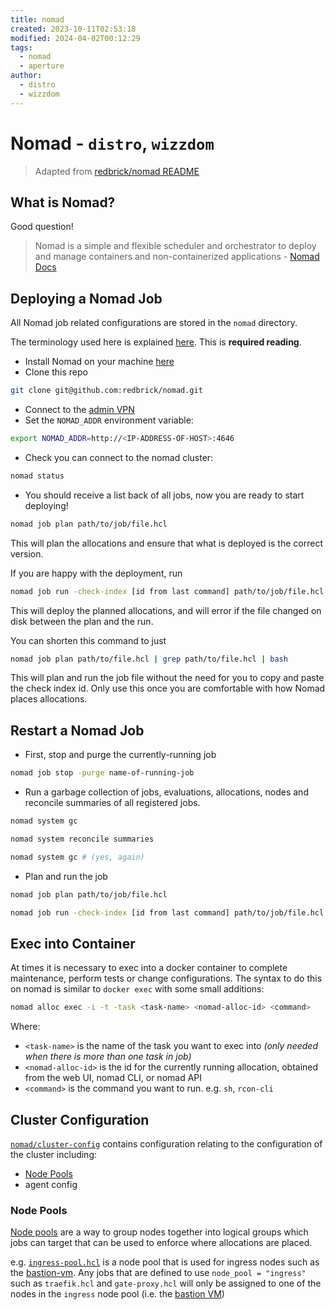 ```yaml
---
title: nomad
created: 2023-10-11T02:53:18
modified: 2024-04-02T00:12:29
tags:
  - nomad
  - aperture
author:
  - distro
  - wizzdom
---
```


# Nomad - `distro`, `wizzdom`

> Adapted from [redbrick/nomad README](https://github.com/redbrick/nomad/README.md)

## What is Nomad?

Good question!

> Nomad is a simple and flexible scheduler and orchestrator to deploy and manage
> containers and non-containerized applications
> \- [Nomad Docs](https://developer.hashicorp.com/nomad)

## Deploying a Nomad Job

All Nomad job related configurations are stored in the `nomad` directory.

The terminology used here is explained [here](https://developer.hashicorp.com/nomad/tutorials/get-started/get-started-vocab). This is **required reading**.

- Install Nomad on your machine [here](https://developer.hashicorp.com/nomad/docs/install)
- Clone this repo

```bash
git clone git@github.com:redbrick/nomad.git
```

- Connect to the [admin VPN](../procedures/vpn.md)
- Set the `NOMAD_ADDR` environment variable:

```bash
export NOMAD_ADDR=http://<IP-ADDRESS-OF-HOST>:4646
```

- Check you can connect to the nomad cluster:

```bash
nomad status
```

- You should receive a list back of all jobs, now you are ready to start deploying!

```bash
nomad job plan path/to/job/file.hcl
```

This will plan the allocations and ensure that what is deployed is the correct version.

If you are happy with the deployment, run

```bash
nomad job run -check-index [id from last command] path/to/job/file.hcl
```

This will deploy the planned allocations, and will error if the file changed on disk between the plan and the run.

You can shorten this command to just

```bash
nomad job plan path/to/file.hcl | grep path/to/file.hcl | bash
```

This will plan and run the job file without the need for you to copy and paste the check index id. Only use this once you are comfortable with how Nomad places allocations.

## Restart a Nomad Job

- First, stop and purge the currently-running job

```bash
nomad job stop -purge name-of-running-job
```

- Run a garbage collection of jobs, evaluations, allocations, nodes and reconcile summaries of all registered jobs.

```bash
nomad system gc

nomad system reconcile summaries

nomad system gc # (yes, again)
```

- Plan and run the job

```bash
nomad job plan path/to/job/file.hcl

nomad job run -check-index [id from last command] path/to/job/file.hcl
```

## Exec into Container

At times it is necessary to exec into a docker container to complete maintenance, perform tests or change configurations. The syntax to do this on nomad is similar to `docker exec` with some small additions:

```bash
nomad alloc exec -i -t -task <task-name> <nomad-alloc-id> <command>
```

Where:

- `<task-name>` is the name of the task you want to exec into *(only needed when there is more than one task in job)*
- `<nomad-alloc-id>` is the id for the currently running allocation, obtained from the web UI, nomad CLI, or nomad API
- `<command>` is the command you want to run. e.g. `sh`, `rcon-cli`

## Cluster Configuration

[`nomad/cluster-config`](https://github.com/redbrick/nomad/tree/master/cluster-config) contains configuration relating to the configuration of the cluster including:

- [Node Pools](#node-pools)
- agent config

### Node Pools

[Node pools](https://developer.hashicorp.com/nomad/docs/concepts/node-pools) are a way to group nodes together into logical groups which jobs can target that can be used to enforce where allocations are placed.

e.g. [`ingress-pool.hcl`](https://github.com/redbrick/nomad/blob/master/cluster-config/ingress-pool.hcl) is a node pool that is used for ingress nodes such as the [bastion-vm](bastion-vm). Any jobs that are defined to use `node_pool = "ingress"` such as `traefik.hcl` and `gate-proxy.hcl` will only be assigned to one of the nodes in the `ingress` node pool (i.e. the [bastion VM](bastion-vm))

